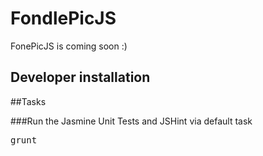FondlePicJS
===========

FonePicJS is coming soon :)

## Developer installation

##Tasks

###Run the Jasmine Unit Tests and JSHint via default task

<pre>
grunt
</pre>
